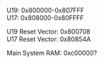 U19: 0x800000-0x807FFF  
U17: 0x808000-0x80FFFF

U19 Reset Vector: 0x800708  
U17 Reset Vector: 0x80854A

Main System RAM: 0xc00000?
